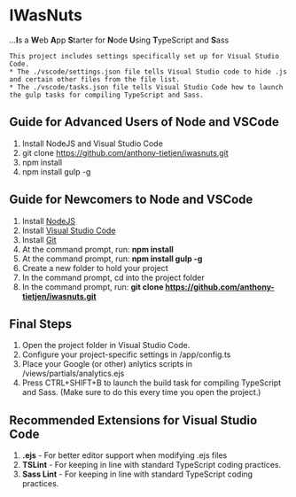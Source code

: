 IWasNuts
===========
...**I**s a **W**eb **A**pp **S**tarter for **N**ode **U**sing **T**ypeScript and **S**ass

```
This project includes settings specifically set up for Visual Studio Code.
* The ./vscode/settings.json file tells Visual Studio code to hide .js and certain other files from the file list.
* The ./vscode/tasks.json file tells Visual Studio Code how to launch the gulp tasks for compiling TypeScript and Sass.
```

Guide for Advanced Users of Node and VSCode
-----------
1. Install NodeJS and Visual Studio Code
2. git clone https://github.com/anthony-tietjen/iwasnuts.git
3. npm install
4. npm install gulp -g

Guide for Newcomers to Node and VSCode
-----------
1. Install [NodeJS](http://www.nodejs.org)
2. Install [Visual Studio Code](http://code.visualstudio.com)
3. Install [Git](https://git-scm.com/downloads)
4. At the command prompt, run: **npm install**
5. At the command prompt, run: **npm install gulp -g**
6. Create a new folder to hold your project
7. In the command prompt, cd into the project folder
8. In the command prompt, run: **git clone https://github.com/anthony-tietjen/iwasnuts.git**

Final Steps
-----------
1. Open the project folder in Visual Studio Code.
2. Configure your project-specific settings in /app/config.ts
3. Place your Google (or other) anlytics scripts in /views/partials/analytics.ejs
4. Press CTRL+SHIFT+B to launch the build task for compiling TypeScript and Sass. (Make sure to do this every time you open the project.)

Recommended Extensions for Visual Studio Code
-----------
1. **.ejs** - For better editor support when modifying .ejs files
2. **TSLint** - For keeping in line with standard TypeScript coding practices.
2. **Sass Lint** - For keeping in line with standard TypeScript coding practices.
